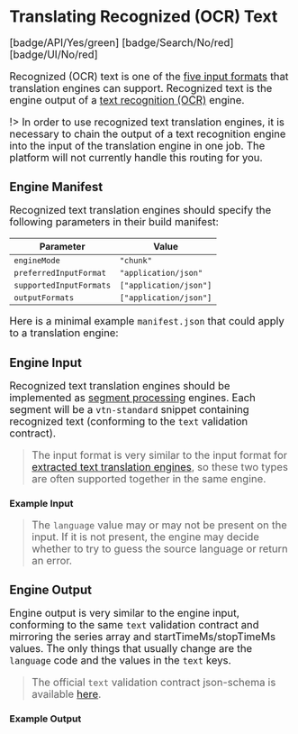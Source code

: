 # Translating Recognized (OCR) Text

[badge/API/Yes/green]
[badge/Search/No/red]
[badge/UI/No/red]

Recognized (OCR) text is one of the [five input formats](/developer/engines/cognitive/text/translation/?id=engine-input-options) that translation engines can support.
Recognized text is the engine output of a [text recognition (OCR)](/developer/engines/cognitive/vision/text-recognition/?id=engine-output) engine.

!> In order to use recognized text translation engines, it is necessary to chain the output of a text recognition engine into the input of the translation engine in one job.
The platform will not currently handle this routing for you.

## Engine Manifest

Recognized text translation engines should specify the following parameters in their build manifest:

| Parameter | Value |
| --------- | ----- |
| `engineMode` | `"chunk"` |
| `preferredInputFormat` | `"application/json"` |
| `supportedInputFormats` | `["application/json"]` |
| `outputFormats` | `["application/json"]` |

Here is a minimal example `manifest.json` that could apply to a translation engine:

[](manifest.example.json ':include :type=code json')

[](../../../../_snippets/engine-manifest-pointer.md ':include')

## Engine Input

Recognized text translation engines should be implemented as [segment processing](/developer/engines/processing-modes/segment-processing/) engines.
Each segment will be a `vtn-standard` snippet containing recognized text (conforming to the `text` validation contract).

> The input format is very similar to the input format for [extracted text translation engines](/developer/engines/cognitive/text/translation/extracted-text/?id=example-input),
so these two types are often supported together in the same engine.

### Example Input

[](vtn-standard-input.example.json ':include :type=code json')

> The `language` value may or may not be present on the input.
If it is not present, the engine may decide whether to try to guess the source language or return an error.

## Engine Output

Engine output is very similar to the engine input, conforming to the same `text` validation contract and mirroring the series array and startTimeMs/stopTimeMs values.
The only things that usually change are the `language` code and the values in the `text` keys.

> The official `text` validation contract json-schema is available
[here](/schemas/vtn-standard/text/text.json ':ignore').

### Example Output

[](../../../../../../../schemas/vtn-standard/text/examples/recognized-text.with-language.json ':include :type=code json')

<style>
     p, ul, ol, li { font-size: 18px !important;}
</style>